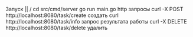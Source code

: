 Запуск  ||
        \/
cd src/cmd/server 
 go run main.go
 http запросы 
 curl -X POST http://localhost:8080/task/create создать 
curl http://localhost:8080/task/info запрос результата работы
curl -X DELETE http://localhost:8080/task/delete удалить
